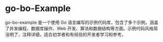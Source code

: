 # go-bo-Example
go-bo-example 是一个使用 Go 语言编写的示例代码库，包含了多个示例，涵盖了并发编程、数据库操作、Web 开发、算法和数据结构等方面。示例代码风格简洁明了，注释详细，适合初学者和有经验的开发者学习和参考。
